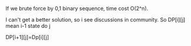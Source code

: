 If we brute force by 0,1 binary  sequence, time cost O(2^n).

I can't get a better solution, so i see discussions in community.
So DP[i][j] mean i-1 state do j

DP[i+1][j]=Dp[i][j]